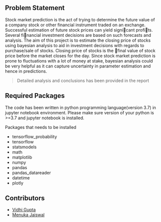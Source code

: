 ## Problem Statement

Stock market prediction is the act of trying to determine the future value of a company stock or other financial instrument traded on an exchange. Successful estimation of future stock prices can yield signicant profits. Several financial investment decisions are based on such forecasts and analysis. The aim of this project is to estimate the closing price of stocks using bayesian analysis to aid in investment decisions with regards to purchase/sale of stocks. Closing price of stocks is the final value of stock price before the market closes for the day. Since stock market prediction is prone to fluctuations with a lot of money at stake, bayesian analysis could be very helpful as it can capture uncertainty in parameter estimation and hence in predictions.

> Detailed analysis and conclusions has been provided in the report

## Required Packages

The code has been written in python programming language(version 3.7) in jupyter notebook environment. Please make sure version of your python is >=3.7 and jupyter notebook is installed. 

Packages that needs to be installed

- tensorflow_probability
- tensorflow
- statsmodels
- math
- matplotlib
- numpy
- pandas
- pandas_datareader
- datetime
- plotly

## Contributors

- [Vidhi Gupta](https://github.com/vidhig)
- [Menuka Jaiswal](https://github.com/menuka07)
